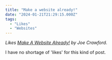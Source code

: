 ```yaml
---
title: "Make a website already!"
date: "2024-01-21T21:29:15.000Z"
tags: 
  - "Likes"
  - "Websites"
---
```


_Likes [Make A Website Already!](https://artlung.com/blog/2024/01/21/make-a-website-already/) by Joe Crawford._

I have no shortage of 'likes' for this kind of post.
